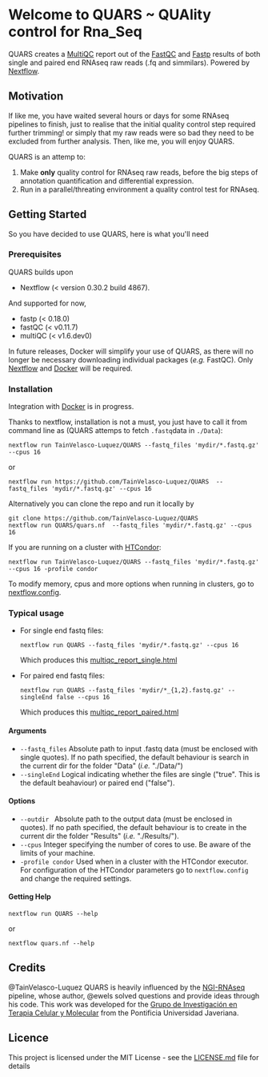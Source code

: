 # Welcome to QUARS ~ **QUA**lity control for **R**na_**S**eq
QUARS creates a [MultiQC](http://multiqc.info) report out of the [FastQC](https://www.bioinformatics.babraham.ac.uk/projects/fastqc/) and [Fastp](https://github.com/OpenGene/fastp) results of both single and paired end RNAseq raw reads (.fq and simmilars). Powered by [Nextflow](https://www.nextflow.io).

## Motivation
If like me, you have waited several hours or days for some RNAseq pipelines to finish, just to realise that the initial quality control step required further trimming! or simply that my raw reads were so bad they need to be excluded from further analysis. Then, like me, you will enjoy QUARS.

QUARS is an attemp to:
1. Make **only** quality control for RNAseq raw reads, before the big steps of annotation quantification and differential expression.
2. Run in a parallel/threating environment a quality control test for RNAseq.

## Getting Started
So you have decided to use QUARS, here is what you'll need

### Prerequisites
QUARS builds upon
- Nextflow (< version 0.30.2 build 4867).

And supported for now,
- fastp (< 0.18.0)
- fastQC (< v0.11.7)
- multiQC (< v1.6.dev0)

In future releases, Docker will simplify your use of QUARS, as there will no longer be necessary downloading individual packages (*e.g.* FastQC). Only [Nextflow](https://www.nextflow.io) and [Docker](https://www.docker.com) will be required.

### Installation
Integration with [Docker](https://www.docker.com) is in progress.

Thanks to nextflow, installation is not a must, you just have to call it from command line as (QUARS attemps to fetch `.fastq`data in `./Data`):

    nextflow run TainVelasco-Luquez/QUARS --fastq_files 'mydir/*.fastq.gz' --cpus 16
or

    nextflow run https://github.com/TainVelasco-Luquez/QUARS  --fastq_files 'mydir/*.fastq.gz' --cpus 16

Alternatively you can clone the repo and run it locally by

    git clone https://github.com/TainVelasco-Luquez/QUARS
    nextflow run QUARS/quars.nf  --fastq_files 'mydir/*.fastq.gz' --cpus 16

If you are running on a cluster with [HTCondor](https://research.cs.wisc.edu/htcondor/):

    nextflow run TainVelasco-Luquez/QUARS --fastq_files 'mydir/*.fastq.gz' --cpus 16 -profile condor

To modify memory, cpus and more options when running in clusters, go to [nextflow.config](https://github.com/TainVelasco-Luquez/QUARS/nextflow.config).

### Typical usage
* For single end fastq files:

      nextflow run QUARS --fastq_files 'mydir/*.fastq.gz' --cpus 16

  Which produces this [multiqc_report_single.html](http://htmlpreview.github.com/https://github.com/TainVelasco-Luquez/QUARS/blob/master/Docs/multiqc_report_single.html)

* For paired end fastq files:

      nextflow run QUARS --fastq_files 'mydir/*_{1,2}.fastq.gz' --singleEnd false --cpus 16

  Which produces this [multiqc_report_paired.html](http://htmlpreview.github.com/https://github.com/TainVelasco-Luquez/QUARS/blob/master/Docs/multiqc_report_paired.html)

#### Arguments
  - `--fastq_files`                 Absolute path to input .fastq data (must be enclosed with single quotes). If no path specified, the default behaviour is search in the current dir for the folder "Data" (_i.e._ "./Data/")
  - `--singleEnd`                   Logical indicating whether the files are single ("true". This is the default beahaviour) or paired end ("false").

#### Options
  - `--outdir `                     Absolute path to the output data (must be enclosed in quotes). If no path specified, the default behaviour is to create in the current dir the folder "Results" (_i.e._ "./Results/").
  - `--cpus`                        Integer specifying the number of cores to use. Be aware of the limits of your machine.
  - `-profile condor`               Used when in a cluster with the HTCondor executor. For configuration of the HTCondor parameters go to `nextflow.config` and change the required settings.

#### Getting Help

    nextflow run QUARS --help
or

    nextflow quars.nf --help

## Credits
@TainVelasco-Luquez
QUARS is heavily influenced by the [NGI-RNAseq](https://github.com/SciLifeLab/NGI-RNAseq) pipeline, whose author, @ewels solved questions and provide ideas through his code.
This work was developed for the [Grupo de Investigación en Terapia Celular y Molecular](http://ciencias.javeriana.edu.co/departamentos-instituto/nutricion-bioquimica/investigacion) from the Pontificia Universidad Javeriana.

## Licence
This project is licensed under the MIT License - see the [LICENSE.md](LICENSE.md) file for details
